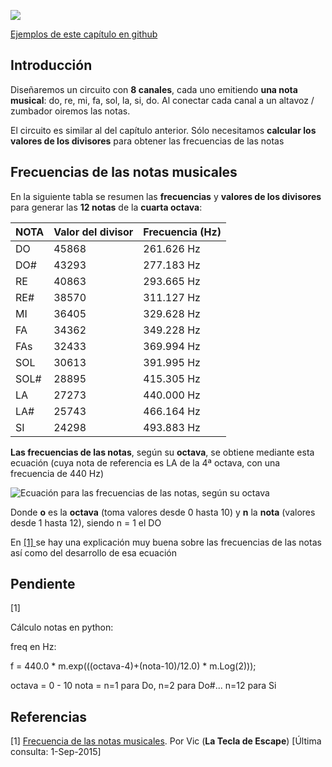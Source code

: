 ![](https://github.com/Obijuan/open-fpga-verilog-tutorial/raw/master/tutorial/T18-notas/images/notas-1.png)

[Ejemplos de este capítulo en github](https://github.com/Obijuan/open-fpga-verilog-tutorial/tree/master/tutorial/T18-notas)

## Introducción
Diseñaremos un circuito con **8 canales**, cada uno emitiendo **una nota musical**: do, re, mi, fa, sol, la, si, do. Al conectar cada canal a un altavoz / zumbador oiremos las notas.

El circuito es similar al del capítulo anterior. Sólo necesitamos **calcular los valores de los divisores** para obtener las frecuencias de las notas

## Frecuencias de las notas musicales

En la siguiente tabla se resumen las **frecuencias** y **valores de los divisores** para generar las **12 notas** de la **cuarta octava**:

| NOTA  | Valor del divisor |  Frecuencia (Hz)
|-------|-------------------|---------------
| DO    | 45868             |  261.626 Hz 
| DO#   | 43293             |  277.183 Hz
| RE    | 40863             |  293.665 Hz
| RE#   | 38570             |  311.127 Hz
| MI    | 36405             |  329.628 Hz
| FA    | 34362             |  349.228 Hz
| FAs   | 32433             |  369.994 Hz
| SOL   | 30613             |  391.995 Hz
| SOL#  | 28895             |  415.305 Hz
| LA    | 27273             |  440.000 Hz
| LA#   | 25743             |  466.164 Hz
| SI    | 24298             |  493.883 Hz

**Las frecuencias de las notas**, según su **octava**, se obtiene mediante esta ecuación (cuya nota de referencia es LA de la 4ª octava, con una frecuencia de 440 Hz)

![Ecuación para las frecuencias de las notas, según su octava](https://github.com/Obijuan/open-fpga-verilog-tutorial/raw/master/tutorial/T18-notas/images/notas-2.png)

Donde **o** es la **octava** (toma valores desde 0 hasta 10) y **n** la **nota** (valores desde 1 hasta 12), siendo n = 1 el DO

En [ [1] ](http://latecladeescape.com/h/2015/08/frecuencia-de-las-notas-musicales) se hay una explicación muy buena sobre las frecuencias de las notas así como del desarrollo de esa ecuación

## Pendiente
[1]

Cálculo notas en python:

freq en Hz:

f = 440.0 * m.exp(((octava-4)+(nota-10)/12.0) * m.Log(2)));

octava = 0 - 10
nota = n=1 para Do, n=2 para Do#... n=12 para Si



## Referencias

[1] [Frecuencia de las notas musicales](http://latecladeescape.com/h/2015/08/frecuencia-de-las-notas-musicales). Por Vic (**La Tecla de Escape**) [Última consulta: 1-Sep-2015]